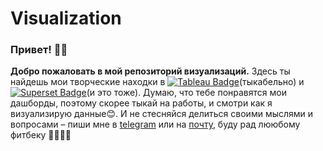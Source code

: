 # Visualization

### Привет! 👋🏻 
**Добро пожаловать в мой репозиторий визуализаций.**
Здесь ты найдешь мои творческие находки в [![Tableau Badge](https://img.shields.io/badge/Tableau-3776AB?logo=Tableau&style=flat)](https://public.tableau.com/app/profile/aleksandr.kotomin)(тыкабельно) и [![Superset Badge](https://img.shields.io/badge/Superset-00C7B7?style=flat&logo=apache%20superset&logoColor=white)](https://github.com/akotomin/Visualization/blob/main/profit_overview.jpg)(и это тоже).
Думаю, что тебе понравятся мои дашборды, поэтому скорее тыкай на работы, и смотри как я визуализирую данные😊. И не стесняйся делиться своими мыслями и вопросами – пиши мне в [telegram](https://t.me/alextomtomo) или на [почту](mailto:luminevolve@gmail.com), буду рад лююбому фитбеку 🫱🏻‍🫲🏼
